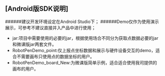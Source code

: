 ## [Android版SDK说明]

######建议开发环境设定在Android Studio下；
######Demo仅作为使用演示展示，可参考不建议直接并入产品中进行使用；

* jar:项目中需要使用的必要的jar，根据使用场合不同分为获取点数据必要的jar和微课版jar两套文件。
* RobotPenDemo_point:仅上报点坐标数据和展示与硬件设备交互的demo，适合不需要画布只使用点的数据坐标的用户。
* RobotPenDemo_board_New:为微课版简单示例，适合适合使用我司提供的画布的用户。










